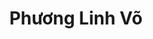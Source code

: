 ---
layout: album_gallery
resource: instagram
title: "Phương Linh Võ"
description: "Instagram albums of Phương Linh Võ</br>. Username: plinhhhhh"
active: gallery
images:
- image_path: /plinhhhhh/-1/20210731_143908_228041857_167336915492929_4928386505281732888_n.jpg
  gallery-folder: /gallery/plinhhhhh/-1/
  gallery-name: -1
  gallery-date: April 2025
- image_path: /plinhhhhh/bikini/20210606_200010_197409638_1211950322655308_3959793592775472991_n.jpg
  gallery-folder: /gallery/plinhhhhh/bikini/
  gallery-name: bikini
  gallery-date: April 2025
- image_path: /plinhhhhh/body/20250219_203451_479500183_18486949231009573_6115127896221739962_n.jpg
  gallery-folder: /gallery/plinhhhhh/body/
  gallery-name: body
  gallery-date: April 2025
- image_path: /plinhhhhh/vong-1/20250316_210952_485138909_18491894992009573_3112394645444926861_n.jpg
  gallery-folder: /gallery/plinhhhhh/vong-1/
  gallery-name: vong-1
  gallery-date: April 2025
- image_path: /plinhhhhh/vong-3/20210518_201017_187671653_995480081193869_8943951558679453101_n.jpg
  gallery-folder: /gallery/plinhhhhh/vong-3/
  gallery-name: vong-3
  gallery-date: April 2025
---